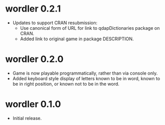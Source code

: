 # wordler 0.2.1

- Updates to support CRAN resubmission:
    - Use canonical form of URL for link to qdapDictionaries package on CRAN.
    - Added link to original game in package DESCRIPTION.

# wordler 0.2.0

- Game is now playable programmatically, rather than via console only.
- Added keyboard style display of letters known to be in word, known to be in 
  right position, or known not to be in the word.

# wordler 0.1.0

- Initial release.
